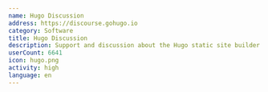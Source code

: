 ```yaml
---
name: Hugo Discussion
address: https://discourse.gohugo.io
category: Software
title: Hugo Discussion
description: Support and discussion about the Hugo static site builder.
userCount: 6641
icon: hugo.png
activity: high
language: en
---
```

